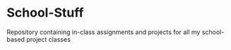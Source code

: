 # School-Stuff
Repository containing in-class assignments and projects for all my school-based project classes
